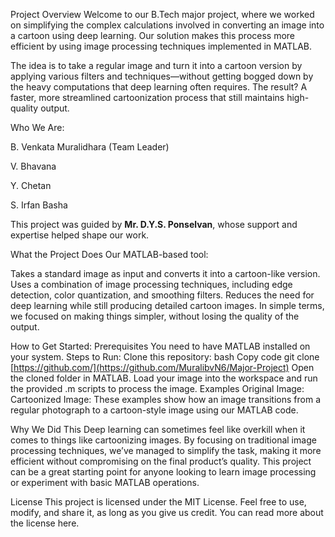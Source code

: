Project Overview
Welcome to our B.Tech major project, where we worked on simplifying the complex calculations involved in converting an image into a cartoon using deep learning.
Our solution makes this process more efficient by using image processing techniques implemented in MATLAB.

The idea is to take a regular image and turn it into a cartoon version by applying various filters and techniques—without getting bogged down by
the heavy computations that deep learning often requires. The result? A faster, more streamlined cartoonization process that still maintains high-quality output.

Who We Are:

B. Venkata Muralidhara (Team Leader)

V. Bhavana

Y. Chetan

S. Irfan Basha

This project was guided by **Mr. D.Y.S. Ponselvan**, whose support and expertise helped shape our work.

What the Project Does
Our MATLAB-based tool:

Takes a standard image as input and converts it into a cartoon-like version.
Uses a combination of image processing techniques, including edge detection, color quantization, and smoothing filters.
Reduces the need for deep learning while still producing detailed cartoon images.
In simple terms, we focused on making things simpler, without losing the quality of the output.

How to Get Started:
Prerequisites
You need to have MATLAB installed on your system.
Steps to Run:
Clone this repository:
bash
Copy code
git clone [https://github.com/](https://github.com/MuralibvN6/Major-Project)
Open the cloned folder in MATLAB.
Load your image into the workspace and run the provided .m scripts to process the image.
Examples
Original Image:
Cartoonized Image:
These examples show how an image transitions from a regular photograph to a cartoon-style image using our MATLAB code.

Why We Did This
Deep learning can sometimes feel like overkill when it comes to things like cartoonizing images. By focusing on traditional image processing techniques, we’ve managed to simplify the task, making it more efficient without compromising on the final product’s quality. This project can be a great starting point for anyone looking to learn image processing or experiment with basic MATLAB operations.

License
This project is licensed under the MIT License. Feel free to use, modify, and share it, as long as you give us credit. You can read more about the license here.
